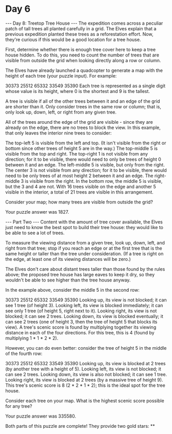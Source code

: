 # Day 6

--- Day 8: Treetop Tree House ---
The expedition comes across a peculiar patch of tall trees all planted carefully in a grid. The Elves explain that a previous expedition planted these trees as a reforestation effort. Now, they're curious if this would be a good location for a tree house.

First, determine whether there is enough tree cover here to keep a tree house hidden. To do this, you need to count the number of trees that are visible from outside the grid when looking directly along a row or column.

The Elves have already launched a quadcopter to generate a map with the height of each tree (your puzzle input). For example:

30373
25512
65332
33549
35390
Each tree is represented as a single digit whose value is its height, where 0 is the shortest and 9 is the tallest.

A tree is visible if all of the other trees between it and an edge of the grid are shorter than it. Only consider trees in the same row or column; that is, only look up, down, left, or right from any given tree.

All of the trees around the edge of the grid are visible - since they are already on the edge, there are no trees to block the view. In this example, that only leaves the interior nine trees to consider:

The top-left 5 is visible from the left and top. (It isn't visible from the right or bottom since other trees of height 5 are in the way.)
The top-middle 5 is visible from the top and right.
The top-right 1 is not visible from any direction; for it to be visible, there would need to only be trees of height 0 between it and an edge.
The left-middle 5 is visible, but only from the right.
The center 3 is not visible from any direction; for it to be visible, there would need to be only trees of at most height 2 between it and an edge.
The right-middle 3 is visible from the right.
In the bottom row, the middle 5 is visible, but the 3 and 4 are not.
With 16 trees visible on the edge and another 5 visible in the interior, a total of 21 trees are visible in this arrangement.

Consider your map; how many trees are visible from outside the grid?

Your puzzle answer was 1827.

--- Part Two ---
Content with the amount of tree cover available, the Elves just need to know the best spot to build their tree house: they would like to be able to see a lot of trees.

To measure the viewing distance from a given tree, look up, down, left, and right from that tree; stop if you reach an edge or at the first tree that is the same height or taller than the tree under consideration. (If a tree is right on the edge, at least one of its viewing distances will be zero.)

The Elves don't care about distant trees taller than those found by the rules above; the proposed tree house has large eaves to keep it dry, so they wouldn't be able to see higher than the tree house anyway.

In the example above, consider the middle 5 in the second row:

30373
25512
65332
33549
35390
Looking up, its view is not blocked; it can see 1 tree (of height 3).
Looking left, its view is blocked immediately; it can see only 1 tree (of height 5, right next to it).
Looking right, its view is not blocked; it can see 2 trees.
Looking down, its view is blocked eventually; it can see 2 trees (one of height 3, then the tree of height 5 that blocks its view).
A tree's scenic score is found by multiplying together its viewing distance in each of the four directions. For this tree, this is 4 (found by multiplying 1 * 1 * 2 * 2).

However, you can do even better: consider the tree of height 5 in the middle of the fourth row:

30373
25512
65332
33549
35390
Looking up, its view is blocked at 2 trees (by another tree with a height of 5).
Looking left, its view is not blocked; it can see 2 trees.
Looking down, its view is also not blocked; it can see 1 tree.
Looking right, its view is blocked at 2 trees (by a massive tree of height 9).
This tree's scenic score is 8 (2 * 2 * 1 * 2); this is the ideal spot for the tree house.

Consider each tree on your map. What is the highest scenic score possible for any tree?

Your puzzle answer was 335580.

Both parts of this puzzle are complete! They provide two gold stars: **
